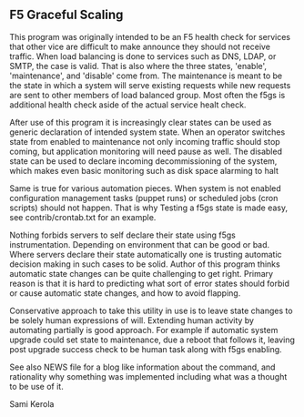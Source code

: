 ## F5 Graceful Scaling

This program was originally intended to be an F5 health check for
services that other vice are difficult to make announce they should not
receive traffic.  When load balancing is done to services such as DNS,
LDAP, or SMTP, the case is valid.  That is also where the three states,
'enable', 'maintenance', and 'disable' come from.  The maintenance is
meant to be the state in which a system will serve existing requests
while new requests are sent to other members of load balanced group. 
Most often the f5gs is additional health check aside of the actual
service healt check.

After use of this program it is increasingly clear states can be used as
generic declaration of intended system state.  When an operator switches
state from enabled to maintenance not only incoming traffic should stop
coming, but application monitoring will need pause as well.  The disabled
state can be used to declare incoming decommissioning of the system,
which makes even basic monitoring such as disk space alarming to halt

Same is true for various automation pieces.  When system is not enabled
configuration management tasks (puppet runs) or scheduled jobs (cron
scripts) should not happen.  That is why Testing a f5gs state is made
easy, see contrib/crontab.txt for an example.

Nothing forbids servers to self declare their state using f5gs
instrumentation.  Depending on environment that can be good or bad. 
Where servers declare their state automatically one is trusting automatic
decision making in such cases to be solid.  Author of this program thinks
automatic state changes can be quite challenging to get right.  Primary
reason is that it is hard to predicting what sort of error states should
forbid or cause automatic state changes, and how to avoid flapping.

Conservative approach to take this utility in use is to leave state
changes to be solely human expressions of will.  Extending human activity
by automating partially is good approach.  For example if automatic
system upgrade could set state to maintenance, due a reboot that follows
it, leaving post upgrade success check to be human task along with f5gs
enabling.

See also NEWS file for a blog like information about the command, and
rationality why something was implemented including what was a thought to
be use of it.

Sami Kerola
